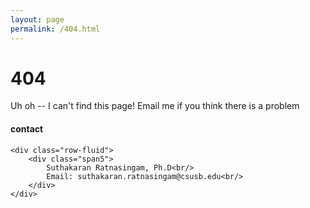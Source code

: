 ```yaml
---
layout: page
permalink: /404.html
---
```


# 404

Uh oh -- I can't find this page! Email me if you think there is a problem

<div class="container">
<h4><a name="contact"></a>contact</h4>

    <div class="row-fluid">
        <div class="span5">
            Suthakaran Ratnasingam, Ph.D<br/>
            Email: suthakaran.ratnasingam@csusb.edu<br/>
        </div>
    </div>
</div>
